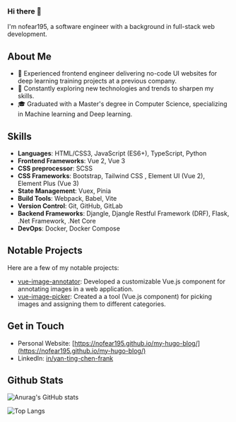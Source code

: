 ### Hi there 👋
I'm nofear195, a software engineer with a background in full-stack web development.

## About Me
- 💼 Experienced frontend engineer delivering no-code UI websites for deep learning training projects at a previous company.
- 🌱 Constantly exploring new technologies and trends to sharpen my skills.
- 🎓 Graduated with a Master's degree in Computer Science, specializing in Machine learning and Deep learning.

## Skills
- **Languages**: HTML/CSS3, JavaScript (ES6+), TypeScript, Python
- **Frontend Frameworks**: Vue 2, Vue 3
- **CSS preprocessor**: SCSS
- **CSS Frameworks**: Bootstrap, Tailwind CSS , Element UI (Vue 2), Element Plus (Vue 3)
- **State Management**: Vuex, Pinia
- **Build Tools**: Webpack, Babel, Vite
- **Version Control**: Git, GitHub, GitLab
- **Backend Frameworks**: Djangle, Djangle Restful Framework (DRF), Flask, .Net Framework, .Net Core
- **DevOps**: Docker, Docker Compose


## Notable Projects
Here are a few of my notable projects:

- [vue-image-annotator](https://github.com/nofear195/vue-image-annotator): Developed a customizable Vue.js component for annotating images in a web application.
- [vue-image-picker](https://github.com/nofear195/nuxt-image-picker): Created a a tool (Vue.js component) for picking images and assigning them to different categories.

## Get in Touch
- Personal Website: [https://nofear195.github.io/my-hugo-blog/](https://nofear195.github.io/my-hugo-blog/)
- LinkedIn: [in/yan-ting-chen-frank](https://www.linkedin.com/in/yan-ting-chen-frank/)

##  Github Stats

![Anurag's GitHub stats](https://github-readme-stats.vercel.app/api?username=nofear195&show_icons=true&theme=github_dark)

![Top Langs](https://github-readme-stats.vercel.app/api/top-langs/?username=nofear195&layout=compact)
